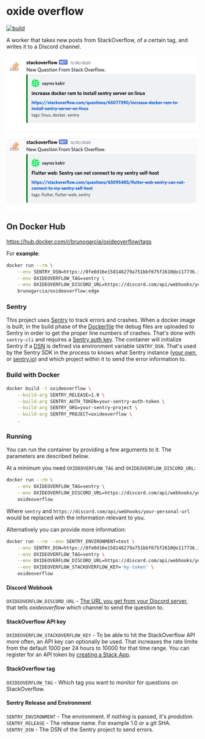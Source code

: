 # oxide overflow

[![build](https://github.com/bruno-garcia/oxideoverflow/workflows/build/badge.svg?branch=main)](https://github.com/bruno-garcia/oxideoverflow/actions?query=branch%3Amain) 


A worker that takes new posts from StackOverflow, of a certain tag, and writes it to a Discord channel.

![StackOverflow messages no discord](.github/stackoverflow_discord.png)

## On Docker Hub

https://hub.docker.com/r/brunogarcia/oxideoverflow/tags

For **example**:

```sh
docker run --rm \
    --env SENTRY_DSN=https://0fe0d16e158146279a751bbf675f2610@o117736.ingest.sentry.io/5536978 \
    --env OXIDEOVERFLOW_TAG=sentry \
    --env OXIDEOVERFLOW_DISCORD_URL=https://discord.com/api/webhooks/your-personal-url \
    brunogarcia/oxideoverflow:edge
```

### Sentry

This project uses [Sentry](https://sentry.io) to track errors and crashes. When a docker image is built, in the build phase of the [Dockerfile](Dockerfile)
the debug files are uploaded to Sentry in order to get the proper line numbers of crashes. That's done with `sentry-cli` and requires a [Sentry auth key](https://docs.sentry.io/product/cli/configuration/#to-authenticate-manually). The container will initialize Sentry if a [DSN](https://docs.sentry.io/product/sentry-basics/dsn-explainer/) is defined via environment variable `SENTRY_DSN`. That's used by the Sentry SDK in the process to knows what Sentry instance ([your own](https://github.com/getsentry/onpremise), or [sentry.io](https://sentry.io/pricing/)) and which project within it to send the error information to.

### Build with Docker

```sh
docker build -t oxideoverflow \
    --build-arg SENTRY_RELEASE=1.0 \
    --build-arg SENTRY_AUTH_TOKEN=your-sentry-auth-token \
    --build-arg SENTRY_ORG=your-sentry-project \
    --build-arg SENTRY_PROJECT=oxideoverflow \
    .
```

### Running

You can run the container by providing a few arguments to it. The parameters are described below.

At a minimum you need `OXIDEOVERFLOW_TAG` and `OXIDEOVERFLOW_DISCORD_URL`:

```sh
docker run --rm \
    --env OXIDEOVERFLOW_TAG=sentry \
    --env OXIDEOVERFLOW_DISCORD_URL=https://discord.com/api/webhooks/your-personal-url \
    oxideoverflow
```

Where `sentry` and `https://discord.com/api/webhooks/your-personal-url` would be replaced with the information relevant to you.

Alternatively you can provide more information:

```sh
docker run --rm --env SENTRY_ENVIRONMENT=test \
    --env SENTRY_DSN=https://0fe0d16e158146279a751bbf675f2610@o117736.ingest.sentry.io/5536978 \
    --env OXIDEOVERFLOW_TAG=sentry \
    --env OXIDEOVERFLOW_DISCORD_URL=https://discord.com/api/webhooks/your-personal-url \
    --env OXIDEOVERFLOW_STACKOVERFLOW_KEY='my-token' \
    oxideoverflow
```

#### Discord Webhook

`OXIDEOVERFLOW_DISCORD_URL` - [The URL you get from your Discord server](https://support.discord.com/hc/en-us/articles/228383668-Intro-to-Webhooks), that tells _oxideoverflow_ which channel to send the question to.

#### StackOverflow API key

`OXIDEOVERFLOW_STACKOVERFLOW_KEY` - To be able to hit the StackOverflow API more often, an API key can optionally be used. That increases the rate limite from the default 1000 per 24 hours to 10000 for that time range. You can register for an API token by [creating a Stack App](https://stackapps.com/apps/oauth/register).

#### StackOverflow tag

`OXIDEOVERFLOW_TAG` - Which tag you want to monitor for questions on StackOverflow.

#### Sentry Release and Environment

`SENTRY_ENVIRONMENT` - The environment. If nothing is passed, it's _prodution_.  
`SENTRY_RELEASE` - The release name. For example 1.0 or a git SHA.  
`SENTRY_DSN` - The DSN of the Sentry project to send errors.
